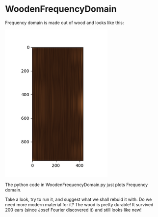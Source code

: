 # WoodenFrequencyDomain
Frequency domain is made out of wood and looks like this:

![Wooden Frequency Domain](wooden_frequency_domain.png?raw=true "Wooden Frequency Domain")

The python code in WoodenFrequencyDomain.py just plots Frequency domain.

Take a look, try to run it, and suggest what we shall rebuid it with.
Do we need more modern material for it? The wood is pretty durable! 
It survived 200 ears (since Josef Fourier discovered it) and still looks like new!
